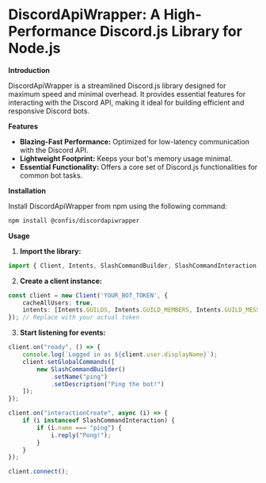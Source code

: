 # DiscordApiWrapper: A High-Performance Discord.js Library for Node.js

**Introduction**

DiscordApiWrapper is a streamlined Discord.js library designed for maximum speed and minimal overhead. It provides essential features for interacting with the Discord API, making it ideal for building efficient and responsive Discord bots.

**Features**

* **Blazing-Fast Performance:** Optimized for low-latency communication with the Discord API.
* **Lightweight Footprint:** Keeps your bot's memory usage minimal.
* **Essential Functionality:** Offers a core set of Discord.js functionalities for common bot tasks.

**Installation**

Install DiscordApiWrapper from npm using the following command:

```bash
npm install @confis/discordapiwrapper
```

**Usage**

1. **Import the library:**

```typescript
import { Client, Intents, SlashCommandBuilder, SlashCommandInteraction } from "@confis/discordapiwrapper"
```

2. **Create a client instance:**

```typescript
const client = new Client('YOUR_BOT_TOKEN', {
    cacheAllUsers: true,
    intents: [Intents.GUILDS, Intents.GUILD_MEMBERS, Intents.GUILD_MESSAGES]
}); // Replace with your actual token
```

3. **Start listening for events:**

```typescript
client.on("ready", () => {
    console.log(`Logged in as ${client.user.displayName}`);
    client.setGlobalCommands([
        new SlashCommandBuilder()
            .setName("ping")
            .setDescription("Ping the bot!")
    ]);
});

client.on("interactionCreate", async (i) => {
    if (i instanceof SlashCommandInteraction) {
        if (i.name === "ping") {
            i.reply("Pong!");
        }
    }
});

client.connect();
```
